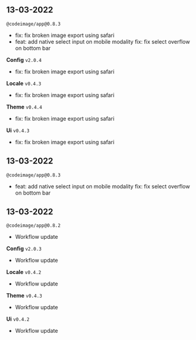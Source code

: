 <!-- CHANGELOG:INSERT -->

## 13-03-2022

`@codeimage/app@0.8.3`

- fix: fix broken image export using safari
- feat: add native select input on mobile modality
  fix: fix select overflow on bottom bar

**Config** `v2.0.4`

- fix: fix broken image export using safari

**Locale** `v0.4.3`

- fix: fix broken image export using safari

**Theme** `v0.4.4`

- fix: fix broken image export using safari

**Ui** `v0.4.3`

- fix: fix broken image export using safari


## 13-03-2022

`@codeimage/app@0.8.3`

- feat: add native select input on mobile modality
  fix: fix select overflow on bottom bar


## 13-03-2022

`@codeimage/app@0.8.2`

- Workflow update

**Config** `v2.0.3`

- Workflow update

**Locale** `v0.4.2`

- Workflow update

**Theme** `v0.4.3`

- Workflow update

**Ui** `v0.4.2`

- Workflow update


